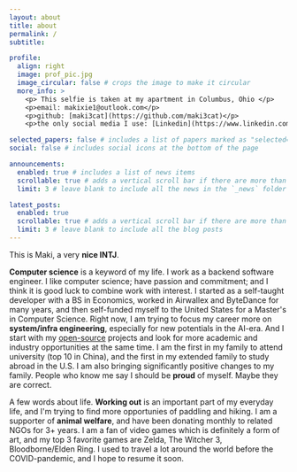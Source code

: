 ```yaml
---
layout: about
title: about
permalink: /
subtitle: 

profile:
  align: right
  image: prof_pic.jpg
  image_circular: false # crops the image to make it circular
  more_info: >
    <p> This selfie is taken at my apartment in Columbus, Ohio </p>
    <p>email: makixie1@outlook.com</p>
    <p>github: [maki3cat](https://github.com/maki3cat)</p>
    <p>the only social media I use: [Linkedin](https://www.linkedin.com/in/feiyang-xie-537166223/) </p>

selected_papers: false # includes a list of papers marked as "selected={true}"
social: false # includes social icons at the bottom of the page

announcements:
  enabled: true # includes a list of news items
  scrollable: true # adds a vertical scroll bar if there are more than 3 news items
  limit: 3 # leave blank to include all the news in the `_news` folder

latest_posts:
  enabled: true
  scrollable: true # adds a vertical scroll bar if there are more than 3 new posts items
  limit: 3 # leave blank to include all the blog posts
---
```


This is Maki, a very **nice INTJ**.

**Computer science** is a keyword of my life. I work as a backend software engineer. I like computer science; have passion and commitment; and I think it is good luck to combine work with interest. I started as a self-taught developer with a BS in Economics, worked in Airwallex and ByteDance for many years, and then self-funded myself to the United States for a Master's in Computer Science. Right now, I am trying to focus my career more on **system/infra engineering**, especially for new potentials in the AI-era. And I start with my [open-source](https://github.com/maki3cat) projects and look for more academic and industry opportunities at the same time. I am the first in my family to attend university (top 10 in China), and the first in my extended family to study abroad in the U.S. I am also bringing significantly positive changes to my family. People who know me say I should be **proud** of myself. Maybe they are correct.

A few words about life. **Working out** is an important part of my everyday life, and I'm trying to find more opportunies of paddling and hiking. I am a supporter of **animal welfare**, and have been donating monthly to related NGOs for 3+ years. I am a fan of video games which is definitely a form of art, and my top 3 favorite games are Zelda, The Witcher 3, Bloodborne/Elden Ring. I used to travel a lot around the world before the COVID-pandemic, and I hope to resume it soon.